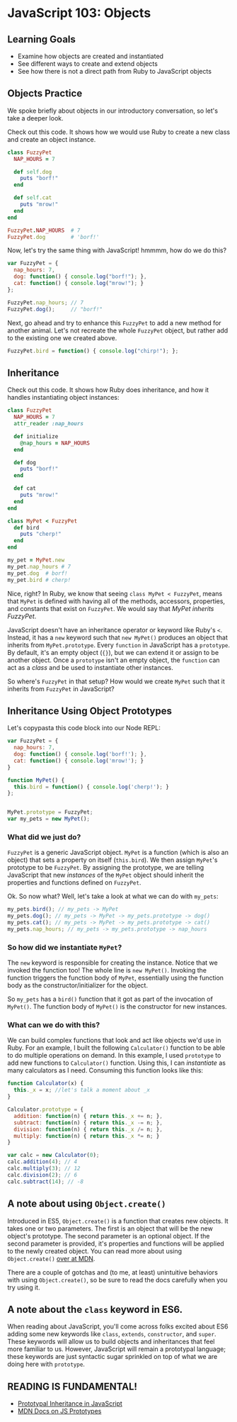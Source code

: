 # JavaScript 103: Objects
## Learning Goals
- Examine how objects are created and instantiated
- See different ways to create and extend objects
- See how there is not a direct path from Ruby to JavaScript objects


## Objects Practice
We spoke briefly about objects in our introductory conversation, so let's take a deeper look.

Check out this code. It shows how we would use Ruby to create a new class and create an object instance.
```ruby
class FuzzyPet
  NAP_HOURS = 7

  def self.dog
    puts "borf!"
  end

  def self.cat
    puts "mrow!"
  end
end

FuzzyPet.NAP_HOURS  # 7
FuzzyPet.dog        # 'borf!'
```

Now, let's try the same thing with JavaScript! hmmmm, how do we do this?

```javascript
var FuzzyPet = {
  nap_hours: 7,
  dog: function() { console.log("borf!"); },
  cat: function() { console.log("mrow!"); }
};

FuzzyPet.nap_hours; // 7
FuzzyPet.dog();     // "borf!"
```

Next, go ahead and try to enhance this `FuzzyPet` to add a new method for another animal. Let's not recreate the whole `FuzzyPet` object, but rather add to the existing one we created above.

```javascript
FuzzyPet.bird = function() { console.log("chirp!"); };
```

## Inheritance
Check out this code. It shows how Ruby does inheritance, and how it handles instantiating object instances:

```ruby
class FuzzyPet
  NAP_HOURS = 7
  attr_reader :nap_hours

  def initialize
    @nap_hours = NAP_HOURS
  end

  def dog
    puts "borf!"
  end

  def cat
    puts "mrow!"
  end
end

class MyPet < FuzzyPet
  def bird
    puts "cherp!"
  end
end

my_pet = MyPet.new
my_pet.nap_hours # 7
my_pet.dog  # borf!
my_pet.bird # cherp!
```

Nice, right? In Ruby, we know that seeing `class MyPet < FuzzyPet`, means that `MyPet` is defined with having all of the methods, accessors, properties, and constants that exist on `FuzzyPet`. We would say that _MyPet inherits FuzzyPet_.

JavaScript doesn't have an inheritance operator or keyword like Ruby's `<`. Instead, it has a `new` keyword such that `new MyPet()` produces an object that inherits from `MyPet.prototype`. Every `function` in JavaScript has a `prototype`. By default, it's an empty object (`{}`), but we can extend it or assign to be another object. Once a `prototype` isn't an empty object, the `function` can act as a _class_ and be used to instantiate other instances.

So where's `FuzzyPet` in that setup? How would we create `MyPet` such that it inherits from `FuzzyPet` in JavaScript?

## Inheritance Using Object Prototypes
Let's copypasta this code block into our Node REPL:

```javascript
var FuzzyPet = {
  nap_hours: 7,
  dog: function() { console.log('borf!'); },
  cat: function() { console.log('mrow!'); }
}

function MyPet() {
  this.bird = function() { console.log('cherp!'); }
};


MyPet.prototype = FuzzyPet;
var my_pets = new MyPet();
```

### What did we just do?
`FuzzyPet` is a generic JavaScript object. `MyPet` is a function (which is also an object) that sets a property on itself (`this.bird`). We then assign `MyPet`'s prototype to be `FuzzyPet`. By assigning the prototype, we are telling JavaScript that new _instances_ of the `MyPet` object should inherit the properties and functions defined on `FuzzyPet`.

Ok. So now what? Well, let's take a look at what we can do with `my_pets`:

```javascript
my_pets.bird(); // my_pets -> MyPet
my_pets.dog(); // my_pets -> MyPet -> my_pets.prototype -> dog()
my_pets.cat(); // my_pets -> MyPet -> my_pets.prototype -> cat()
my_pets.nap_hours; // my_pets -> my_pets.prototype -> nap_hours
```

### So how did we instantiate `MyPet`?
The `new` keyword is responsible for creating the instance. Notice that we invoked the function too! The whole line is `new MyPet()`. Invoking the function triggers the function body of `MyPet`, essentially using the function body as the constructor/initializer for the object.

So `my_pets` has a `bird()` function that it got as part of the invocation of `MyPet()`. The function body of `MyPet()` is the constructor for new instances.

### What can we do with this?
We can build complex functions that look and act like objects we'd use in Ruby. For an example, I built the following `Calculator()` function to be able to do multiple operations on demand. In this example, I used `prototype` to add new functions to `Calculator()` function. Using this, I can _instantiate_ as many calculators as I need. Consuming this function looks like this:

```javascript
function Calculator(x) {
  this._x = x; //let's talk a moment about _x
}

Calculator.prototype = {
  addition: function(n) { return this._x += n; },
  subtract: function(n) { return this._x -= n; },
  division: function(n) { return this._x /= n; },
  multiply: function(n) { return this._x *= n; }
}

var calc = new Calculator(0);
calc.addition(4); // 4
calc.multiply(3); // 12
calc.division(2); // 6
calc.subtract(14); // -8
```

## A note about using `Object.create()`
Introduced in ES5, `Object.create()` is a function that creates new objects. It takes one or two parameters. The first is an object that will be the new object's prototype. The second parameter is an optional object. If the second parameter is provided, it's properties and functions will be applied to the newly created object. You can read more about using `Object.create()` [over at MDN](https://developer.mozilla.org/en-US/docs/Web/JavaScript/Reference/Global_Objects/Object/create).

There are a couple of gotchas and (to me, at least) unintuitive behaviors with using `Object.create()`, so be sure to read the docs carefully when you try using it.

## A note about the `class` keyword in ES6.
When reading about JavaScript, you'll come across folks excited about ES6 adding some new keywords like `class`, `extends`, `constructor`, and `super`. These keywords will allow us to build objects and inheritances that feel more familiar to us. However, JavaScript will remain a prototypal language; these keywords are just syntactic sugar sprinkled on top of what we are doing here with `prototype`.

## READING IS FUNDAMENTAL!
- [Prototypal Inheritance in JavaScript](http://javascript.crockford.com/prototypal.html)
- [MDN Docs on JS Prototypes](https://developer.mozilla.org/en-US/docs/Web/JavaScript/Inheritance_and_the_prototype_chain)
